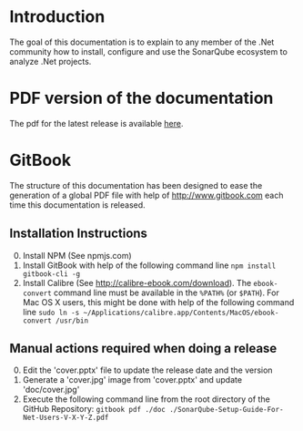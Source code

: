 # Introduction

The goal of this documentation is to explain to any member of the .Net community how to install, configure and use the SonarQube ecosystem to analyze .Net projects.

# PDF version of the documentation
The pdf for the latest release is available [here](https://github.com/SonarSource-VisualStudio/sonar-.net-documentation/releases/download/1.3/SonarQube-Setup-Guide-For-Net-Users-v-1-3.pdf).


# GitBook

The structure of this documentation has been designed to ease the generation of a global PDF file with help of http://www.gitbook.com each time this documentation is released.

## Installation Instructions

0. Install NPM (See npmjs.com)
0. Install GitBook with help of the following command line `npm install gitbook-cli -g`
0. Install Calibre (See http://calibre-ebook.com/download). The `ebook-convert` command line must be available in the `%PATH%` (or `$PATH`). For Mac OS X users, this might be done with help of the following command line `sudo ln -s ~/Applications/calibre.app/Contents/MacOS/ebook-convert /usr/bin`

## Manual actions required when doing a release

0. Edit the 'cover.pptx' file to update the release date and the version
0. Generate a 'cover.jpg' image from  'cover.pptx' and update 'doc/cover.jpg'
0. Execute the following command line from the root directory of the GitHub Repository: `gitbook pdf ./doc ./SonarQube-Setup-Guide-For-Net-Users-V-X-Y-Z.pdf`
